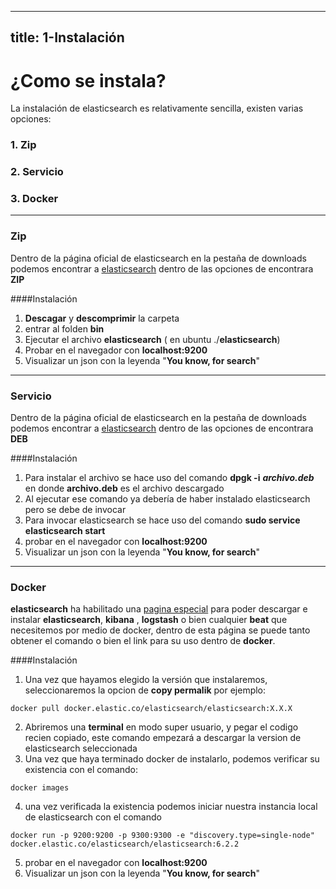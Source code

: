 
---
title: 1-Instalación
---
# ¿Como se instala?

La instalación de elasticsearch es relativamente sencilla, existen varias opciones:

### 1. Zip
### 2. Servicio
### 3. Docker

***

### Zip

Dentro de la página oficial de elasticsearch en la pestaña de downloads podemos encontrar a [elasticsearch](https://www.elastic.co/downloads/elasticsearch)
dentro de las opciones de encontrara **ZIP**

####Instalación

 1. **Descagar** y **descomprimir** la carpeta
 2. entrar al folden **bin**
 3. Ejecutar el archivo **elasticsearch** ( en ubuntu ./**elasticsearch**)
 4. Probar en el navegador con **localhost:9200** 
 5. Visualizar un json con la leyenda "**You know, for search**"

***

### Servicio

Dentro de la página oficial de elasticsearch en la pestaña de downloads podemos encontrar a [elasticsearch](https://www.elastic.co/downloads/elasticsearch)
dentro de las opciones de encontrara **DEB**

####Instalación

 1. Para instalar el archivo se hace uso del comando **dpgk -i** ***archivo.deb*** en donde **archivo.deb** es el archivo descargado
 2. Al ejecutar ese comando ya debería de haber instalado elasticsearch pero se debe de  invocar
 3. Para invocar elasticsearch se hace uso del comando **sudo service elasticsearch start**
 4. probar en el navegador con **localhost:9200** 
 5. Visualizar un json con la leyenda "**You know, for search**"

***

### Docker

**elasticsearch** ha habilitado una [pagina especial](https://www.docker.elastic.co/) para poder descargar e instalar **elasticsearch**, **kibana** , **logstash** o bien cualquier **beat** que necesitemos por medio de docker, dentro de esta página se puede tanto obtener el comando o bien el link para su uso dentro de **docker**.

####Instalación
1. Una vez que hayamos elegido la versión que instalaremos, seleccionaremos la opcion de **copy permalik** por ejemplo:
```
docker pull docker.elastic.co/elasticsearch/elasticsearch:X.X.X
```
2. Abriremos una **terminal** en modo super usuario, y pegar el codigo recien copiado, este comando empezará a descargar la version de elasticsearch seleccionada
3. Una vez que haya terminado docker de instalarlo, podemos verificar su existencia con el comando:
```
docker images 
```
4. una vez verificada la existencia podemos iniciar nuestra instancia local de elasticsearch con el comando
```
docker run -p 9200:9200 -p 9300:9300 -e "discovery.type=single-node" docker.elastic.co/elasticsearch/elasticsearch:6.2.2
```
5. probar en el navegador con **localhost:9200** 
6. Visualizar un json con la leyenda "**You know, for search**"
